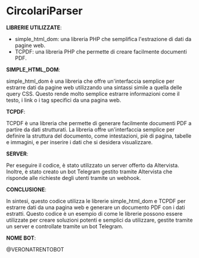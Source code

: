 # CircolariParser

**LIBRERIE UTILIZZATE**: 
 - simple_html_dom: una libreria PHP che semplifica l'estrazione di dati da pagine web.
 - TCPDF: una libreria PHP che permette di creare facilmente documenti PDF.


**SIMPLE_HTML_DOM**:<p>
simple_html_dom è una libreria che offre un'interfaccia semplice per estrarre dati da pagine web utilizzando una sintassi simile a quella delle query CSS. Questo rende   molto semplice estrarre informazioni come il testo, i link o i tag specifici da una pagina web.


**TCPDF**:<p>
TCPDF è una libreria che permette di generare facilmente documenti PDF a partire da dati strutturati. La libreria offre un'interfaccia semplice per definire la           struttura del documento, come intestazioni, piè di pagina, tabelle e immagini, e per inserire i dati che si desidera visualizzare.


**SERVER**:<p>
Per eseguire il codice, è stato utilizzato un server offerto da Altervista. Inoltre, è stato creato un bot Telegram gestito tramite Altervista che risponde alle richieste degli utenti tramite un webhook.


**CONCLUSIONE**:<p>
In sintesi, questo codice utilizza le librerie simple_html_dom e TCPDF per estrarre dati da una pagina web e generare un documento PDF con i dati estratti. Questo codice è un esempio di come le librerie possono essere utilizzate per creare soluzioni potenti e semplici da utilizzare, gestite tramite un server e controllate tramite un bot Telegram.

**NOME BOT**:<p>
@VERONATRENTOBOT
